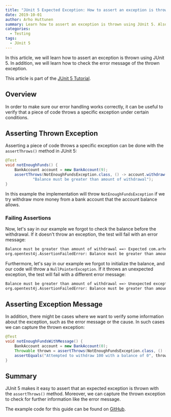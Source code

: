 ```yaml
---
title: "JUnit 5 Expected Exception: How to assert an exception is thrown?"
date: 2019-10-01
author: Arho Huttunen
summary: Learn how to assert an exception is thrown using JUnit 5. Also, learn how to check the error message of the thrown exception.
categories:
  - Testing
tags:
  - JUnit 5
---
```


In this article, we will learn how to assert an exception is thrown using JUnit 5. In addition, we will learn how to check the error message of the thrown exception.

This article is part of the [JUnit 5 Tutorial](/junit-5-tutorial).

## Overview

In order to make sure our error handling works correctly, it can be useful to verify that a piece of code throws a specific exception under certain conditions.

## Asserting Thrown Exception

Asserting a piece of code throws a specific exception can be done with the `assertThrows()` method in JUnit 5:

```java
@Test
void notEnoughFunds() {
    BankAccount account = new BankAccount(9);
    assertThrows(NotEnoughFundsException.class, () -> account.withdraw(10),
            "Balance must be greater than amount of withdrawal");
}
```

In this example the implementation will throw `NotEnoughFundsException` if we try withdraw more money from a bank account that the account balance allows.

### Failing Assertions

Now, let's say in our example we forgot to check the balance before the withdrawal. If it doesn't throw an exception, the test will fail with an error message:

```bash
Balance must be greater than amount of withdrawal ==> Expected com.arhohuttunen.junit5.exception.NotEnoughFundsException to be thrown, but nothing was thrown.
org.opentest4j.AssertionFailedError: Balance must be greater than amount of withdrawal ==> Expected com.arhohuttunen.junit5.exception.NotEnoughFundsException to be thrown, but nothing was thrown.
```

Furthermore, let's say in our example we forgot to initialize the balance, and our code will throw a `NullPointerException`. If it throws an unexpected exception, the test will fail with a different error message:

```bash
Balance must be greater than amount of withdrawal ==> Unexpected exception type thrown ==> expected: <com.arhohuttunen.junit5.exception.NotEnoughFundsException> but was: <java.lang.NullPointerException>
org.opentest4j.AssertionFailedError: Balance must be greater than amount of withdrawal ==> Unexpected exception type thrown ==> expected: <com.arhohuttunen.junit5.exception.NotEnoughFundsException> but was: <java.lang.NullPointerException>
```

## Asserting Exception Message

In addition, there might be cases where we want to verify some information about the exception, such as the error message or the cause. In such cases we can capture the thrown exception:

```java
@Test
void notEnoughFundsWithMessage() {
    BankAccount account = new BankAccount(0);
    Throwable thrown = assertThrows(NotEnoughFundsException.class, () -> account.withdraw(100));
    assertEquals("Attempted to withdraw 100 with a balance of 0", thrown.getMessage());
}
```

## Summary

JUnit 5 makes it easy to assert that an expected exception is thrown with the `assertThrows()` method. Moreover, we can capture the thrown exception to check for further information like the error message.

The example code for this guide can be found on [GitHub](https://github.com/arhohuttunen/junit5-examples/tree/main/junit5-expected-exception).
